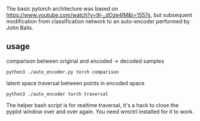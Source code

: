 
The basic pytorch architecture was based on https://www.youtube.com/watch?v=9j-_dOze4IM&t=1557s, but subsequent modification from classification network to an auto-encoder performed by John Balis. 

## usage 


comparison between original and encoded -> decoded samples

`python3 ./auto_encoder.py torch comparison`

latent space traversal between points in encoded space

`python3 ./auto_encoder torch traversal` 

The helper bash script is for realtime traversal, it's a hack to close the pyplot window over and over again. You need wmctrl installed for it to work.
